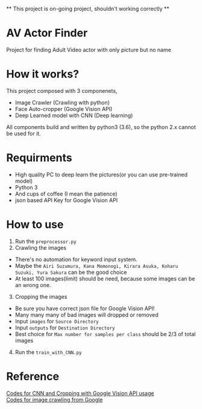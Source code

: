 ** This project is on-going project, shouldn't working correctly **

# AV Actor Finder
Project for finding Adult Video actor with only picture but no name

# How it works?
This project composed with 3 componenets,  
- Image Crawler (Crawling with python)
- Face Auto-cropper (Google Vision API)
- Deep Learned model with CNN (Deep learning)

All components build and written by python3 (3.6), so the python 2.x cannot be used for it.

# Requirments
- High quality PC to deep learn the pictures(or you can use pre-trained model)
- Python 3
- And cups of coffee (I mean the patience)
- json based API Key for Google Vision API

# How to use
1. Run the `preprocessor.py`
2. Crawling the images
  - There's no automation for keyword input system.
  - Maybe the `Airi Suzumura, Kana Momonogi, Kirara Asuka, Koharu Suzuki, Yura Sakura` can be the good choice
  - At least 100 images(limit) should be need, because some images can be an wrong one.
3. Cropping the images
  - Be sure you have correct json file for Google Vision API!
  - Many many many of bad images will dropped or removed
  - Input `images` for `Source Directory`
  - Input `outputs` for `Destination Directory`
  - Best choice for `Max number for samples per class` should be 2/3 of total images
4. Run the `train_with_CNN.py`

# Reference
[Codes for CNN and Cropping with Google Vision API usage](https://github.com/bwcho75/facerecognition)  
[Codes for image crawling from Google](https://github.com/hardikvasa/google-images-download/blob/master/google-images-download.py)

